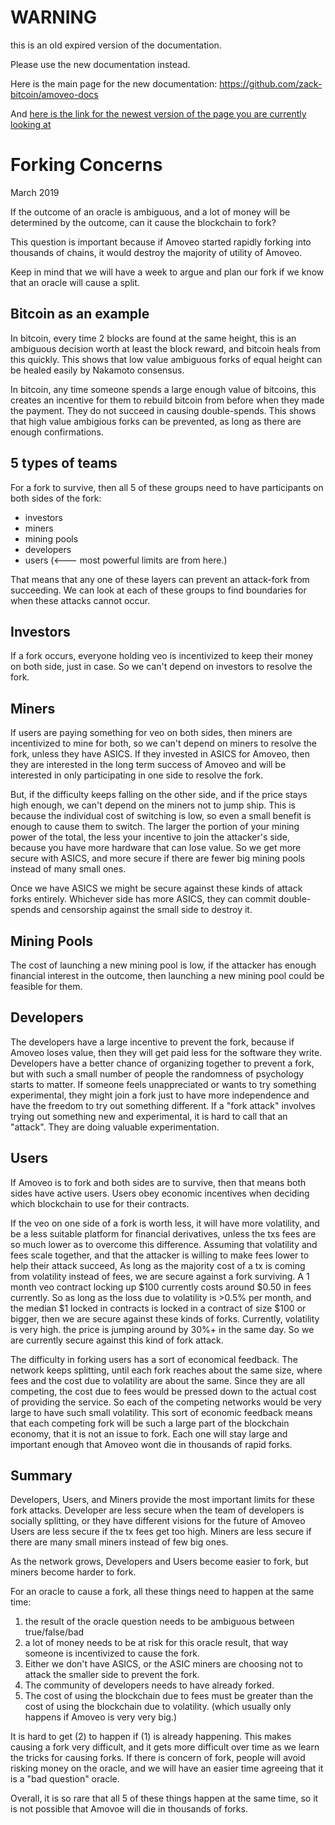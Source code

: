 WARNING
========

this is an old expired version of the documentation.

Please use the new documentation instead. 

Here is the main page for the new documentation: https://github.com/zack-bitcoin/amoveo-docs 

And [here is the link for the newest version of the page you are currently looking at](https://github.com/zack-bitcoin/amoveo-docs/blob/master//attacks_analyzed/ambiguous_oracle.md)

Forking Concerns
=======
March 2019

If the outcome of an oracle is ambiguous, and a lot of money will be determined by the outcome, can it cause the blockchain to fork?

This question is important because if Amoveo started rapidly forking into thousands of chains, it would destroy the majority of utility of Amoveo.

Keep in mind that we will have a week to argue and plan our fork if we know that an oracle will cause a split.

## Bitcoin as an example

In bitcoin, every time 2 blocks are found at the same height, this is an ambiguous decision worth at least the block reward, and bitcoin heals from this quickly.
This shows that low value ambiguous forks of equal height can be healed easily by Nakamoto consensus.

In bitcoin, any time someone spends a large enough value of bitcoins, this creates an incentive for them to rebuild bitcoin from before when they made the payment. They do not succeed in causing double-spends.
This shows that high value ambigious forks can be prevented, as long as there are enough confirmations. 

## 5 types of teams

For a fork to survive, then all 5 of these groups need to have participants on both sides of the fork:
* investors
* miners
* mining pools
* developers
* users (<--- most powerful limits are from here.)

That means that any one of these layers can prevent an attack-fork from succeeding.
We can look at each of these groups to find boundaries for when these attacks cannot occur.

## Investors

If a fork occurs, everyone holding veo is incentivized to keep their money on both side, just in case. So we can't depend on investors to resolve the fork.

## Miners

If users are paying something for veo on both sides, then miners are incentivized to mine for both, so we can't depend on miners to resolve the fork, unless they have ASICS. If they invested in ASICS for Amoveo, then they are interested in the long term success of Amoveo and will be interested in only participating in one side to resolve the fork.

But, if the difficulty keeps falling on the other side, and if the price stays high enough, we can't depend on the miners not to jump ship. This is because the individual cost of switching is low, so even a small benefit is enough to cause them to switch.
The larger the portion of your mining power of the total, the less your incentive to join the attacker's side, because you have more hardware that can lose value.
So we get more secure with ASICS, and more secure if there are fewer big mining pools instead of many small ones.

Once we have ASICS we might be secure against these kinds of attack forks entirely. Whichever side has more ASICS, they can commit double-spends and censorship against the small side to destroy it.

## Mining Pools

The cost of launching a new mining pool is low, if the attacker has enough financial interest in the outcome, then launching a new mining pool could be feasible for them.

## Developers

The developers have a large incentive to prevent the fork, because if Amoveo loses value, then they will get paid less for the software they write.
Developers have a better chance of organizing together to prevent a fork, but with such a small number of people the randomness of psychology starts to matter. If someone feels unappreciated or wants to try something experimental, they might join a fork just to have more independence and have the freedom to try out something different.
If a "fork attack" involves trying out something new and experimental, it is hard to call that an "attack". They are doing valuable experimentation.

## Users

If Amoveo is to fork and both sides are to survive, then that means both sides have active users.
Users obey economic incentives when deciding which blockchain to use for their contracts.

If the veo on one side of a fork is worth less, it will have more volatility, and be a less suitable platform for financial derivatives, unless the txs fees are so much lower as to overcome this difference.
Assuming that volatility and fees scale together, and that the attacker is willing to make fees lower to help their attack succeed,
As long as the majority cost of a tx is coming from volatility instead of fees, we are secure against a fork surviving.
A 1 month veo contract locking up $100 currently costs around $0.50 in fees currently. So as long as the loss due to volatility is >0.5% per month, and the median $1 locked in contracts is locked in a contract of size $100 or bigger, then we are secure against these kinds of forks.
Currently, volatility is very high. the price is jumping around by 30%+ in the same day.
So we are currently secure against this kind of fork attack.

The difficulty in forking users has a sort of economical feedback. The network keeps splitting, until each fork reaches about the same size, where fees and the cost due to volatility are about the same.
Since they are all competing, the cost due to fees would be pressed down to the actual cost of providing the service. So each of the competing networks would be very large to have such small volatility.
This sort of economic feedback means that each competing fork will be such a large part of the blockchain economy, that it is not an issue to fork. Each one will stay large and important enough that Amoveo wont die in thousands of rapid forks.


## Summary

Developers, Users, and Miners provide the most important limits for these fork attacks.
Developer are less secure when the team of developers is socially splitting, or they have different visions for the future of Amoveo
Users are less secure if the tx fees get too high.
Miners are less secure if there are many small miners instead of few big ones.

As the network grows, Developers and Users become easier to fork, but miners become harder to fork.


For an oracle to cause a fork, all these things need to happen at the same time:
1) the result of the oracle question needs to be ambiguous between true/false/bad
2) a lot of money needs to be at risk for this oracle result, that way someone is incentivized to cause the fork.
3) Either we don't have ASICS, or the ASIC miners are choosing not to attack the smaller side to prevent the fork.
4) The community of developers needs to have already forked.
5) The cost of using the blockchain due to fees must be greater than the cost of using the blockchain due to volatility. (which usually only happens if Amoveo is very very big.)

It is hard to get (2) to happen if (1) is already happening. This makes causing a fork very difficult, and it gets more difficult over time as we learn the tricks for causing forks. If there is concern of fork, people will avoid risking money on the oracle, and we will have an easier time agreeing that it is a "bad question" oracle.

Overall, it is so rare that all 5 of these things happen at the same time, so it is not possible that Amovoe will die in thousands of forks.